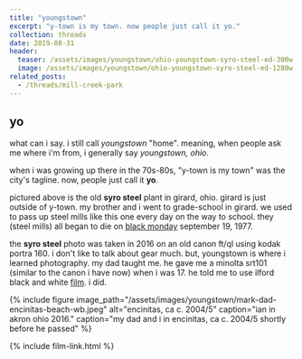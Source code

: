 ```yaml
---
title: "youngstown"
excerpt: "y-town is my town. now people just call it yo."
collection: threads
date: 2019-08-31
header:
  teaser: /assets/images/youngstown/ohio-youngstown-syro-steel-ed-300w.jpg
  image: /assets/images/youngstown/ohio-youngstown-syro-steel-ed-1280w.jpg
related_posts:
  - /threads/mill-creek-park
---
```

## yo

what can i say. i still call *youngstown* "home". meaning, when people ask me where i'm from, i generally say *youngstown, ohio*.

when i was growing up there in the 70s-80s, "y-town is my town" was the city's tagline. now, people just call it **yo**.

pictured above is the old **syro steel** plant in girard, ohio. girard is just outside of y-town. my brother and i went to grade-school in girard. we used to pass up steel mills like this one every day on the way to school. they (steel mills) all began to die on [black monday](https://www.wkbn.com/news/40-years-later-effects-of-black-monday-still-apparent-in-youngstown/) september 19, 1977.

the **syro steel** photo was taken in 2016 on an old canon ft/ql using kodak portra 160. i don't like to talk about gear much. but, youngstown is where i learned photography. my dad taught me. he gave me a minolta srt101 (similar to the canon i have now) when i was 17. he told me to use ilford black and white [film](/photography/film). i did.

{% include figure image_path="/assets/images/youngstown/mark-dad-encinitas-beach-wb.jpeg" alt="encinitas, ca c. 2004/5" caption="ian in akron ohio 2016." caption="my dad and i in encinitas, ca c. 2004/5 shortly before he passed" %}

{% include film-link.html %}
